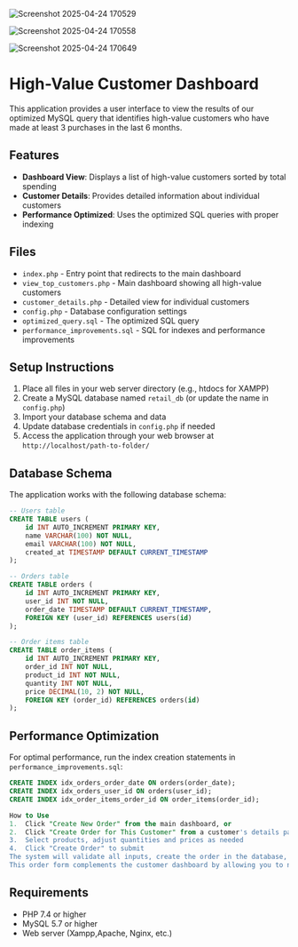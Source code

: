 ![Screenshot 2025-04-24 170529](https://github.com/user-attachments/assets/9ac3296f-d422-4073-adb2-d07fda92ce99)

![Screenshot 2025-04-24 170558](https://github.com/user-attachments/assets/48f8d1cb-5b37-4cb4-97be-b2ff136e8fa3)

![Screenshot 2025-04-24 170649](https://github.com/user-attachments/assets/c9d2cd53-580f-49f7-9b0a-e23bb8342174)


# High-Value Customer Dashboard

This application provides a user interface to view the results of our optimized MySQL query that identifies high-value customers who have made at least 3 purchases in the last 6 months.

## Features

- **Dashboard View**: Displays a list of high-value customers sorted by total spending
- **Customer Details**: Provides detailed information about individual customers
- **Performance Optimized**: Uses the optimized SQL queries with proper indexing

## Files

- `index.php` - Entry point that redirects to the main dashboard
- `view_top_customers.php` - Main dashboard showing all high-value customers
- `customer_details.php` - Detailed view for individual customers
- `config.php` - Database configuration settings
- `optimized_query.sql` - The optimized SQL query
- `performance_improvements.sql` - SQL for indexes and performance improvements

## Setup Instructions

1. Place all files in your web server directory (e.g., htdocs for XAMPP)
2. Create a MySQL database named `retail_db` (or update the name in `config.php`)
3. Import your database schema and data
4. Update database credentials in `config.php` if needed
5. Access the application through your web browser at `http://localhost/path-to-folder/`

## Database Schema

The application works with the following database schema:

```sql
-- Users table
CREATE TABLE users (
    id INT AUTO_INCREMENT PRIMARY KEY,
    name VARCHAR(100) NOT NULL,
    email VARCHAR(100) NOT NULL,
    created_at TIMESTAMP DEFAULT CURRENT_TIMESTAMP
);

-- Orders table
CREATE TABLE orders (
    id INT AUTO_INCREMENT PRIMARY KEY,
    user_id INT NOT NULL,
    order_date TIMESTAMP DEFAULT CURRENT_TIMESTAMP,
    FOREIGN KEY (user_id) REFERENCES users(id)
);

-- Order items table
CREATE TABLE order_items (
    id INT AUTO_INCREMENT PRIMARY KEY,
    order_id INT NOT NULL,
    product_id INT NOT NULL,
    quantity INT NOT NULL,
    price DECIMAL(10, 2) NOT NULL,
    FOREIGN KEY (order_id) REFERENCES orders(id)
);
```

## Performance Optimization

For optimal performance, run the index creation statements in `performance_improvements.sql`:

```sql
CREATE INDEX idx_orders_order_date ON orders(order_date);
CREATE INDEX idx_orders_user_id ON orders(user_id);
CREATE INDEX idx_order_items_order_id ON order_items(order_id);

How to Use
1.	Click "Create New Order" from the main dashboard, or
2.	Click "Create Order for This Customer" from a customer's details page
3.	Select products, adjust quantities and prices as needed
4.	Click "Create Order" to submit
The system will validate all inputs, create the order in the database, and provide confirmation when complete.
This order form complements the customer dashboard by allowing you to not only view high-value customers but also create new orders for them, helping to increase their lifetime value.
```

## Requirements

- PHP 7.4 or higher
- MySQL 5.7 or higher
- Web server (Xampp,Apache, Nginx, etc.)
